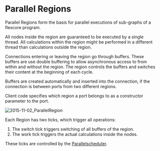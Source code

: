 # Parallel Regions

Parallel Regions form the basis for parallel executions of sub-graphs of a flexcore program.

All nodes inside the region are guaranteed to be executed by a single thread.
All calculations within the region might be performed in a different thread than calculations outside the region.

Connections entering or leaving the region go through buffers.
These buffers are use double buffering to allow asynchronous access to from within and without the region.
The region controls the buffers and switches their content at the beginning of each cycle.

Buffers are created automatically and inserted into the connection, if the connection is between ports from two different regions.

Client code specifies which region a port belongs to as a constructor parameter to the port.

![2015-11-02_ParallelRegion](./images/2015-11-02_ParallelRegion.png)

Each Region has two ticks, which trigger all operations:
1. The switch tick triggers switching of all buffers of the region.
2. The work tick triggers the actual calculations inside the nodes.

These ticks are controlled by the [Parallelscheduler](md_docs_ParallelScheduler.html).
